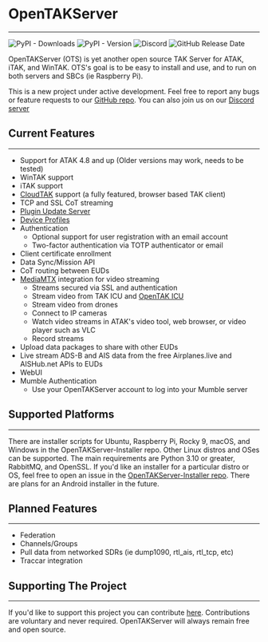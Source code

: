 # OpenTAKServer

***

![PyPI - Downloads](https://img.shields.io/pypi/dm/opentakserver)
![PyPI - Version](https://img.shields.io/pypi/v/opentakserver)
![Discord](https://img.shields.io/discord/1183578214459777164?logo=discord&label=Discord&link=https%3A%2F%2Fdiscord.gg%2F6uaVHjtfXN)
![GitHub Release Date](https://img.shields.io/github/release-date/brian7704/OpenTAKServer)

OpenTAKServer (OTS) is yet another open source TAK Server for ATAK, iTAK, and WinTAK. OTS's goal is to be easy to install and use, and to run on both servers and SBCs (ie Raspberry Pi).

This is a new project under active development. Feel free to report any bugs or feature requests to our [GitHub repo](https://github.com/brian7704/OpenTAKServer).  You can also join us on our [Discord server](https://discord.gg/6uaVHjtfXN)

## Current Features

***

- Support for ATAK 4.8 and up (Older versions may work, needs to be tested)
- WinTAK support
- iTAK support
- [CloudTAK](https://github.com/dfpc-coe/CloudTAK) support (a fully featured, browser based TAK client)
- TCP and SSL CoT streaming
- [Plugin Update Server](update_server.md)
- [Device Profiles](device_profiles.md)
- Authentication
    - Optional support for user registration with an email account
    - Two-factor authentication via TOTP authenticator or email
- Client certificate enrollment
- Data Sync/Mission API
- CoT routing between EUDs
- [MediaMTX](https://github.com/bluenviron/mediamtx) integration for video streaming
    - Streams secured via SSL and authentication
    - Stream video from TAK ICU and [OpenTAK ICU](https://github.com/brian7704/OpenTAK_ICU)
    - Stream video from drones
    - Connect to IP cameras
    - Watch video streams in ATAK's video tool, web browser, or video player such as VLC
    - Record streams
- Upload data packages to share with other EUDs
- Live stream ADS-B and AIS data from the free Airplanes.live and AISHub.net APIs to EUDs
- WebUI
- Mumble Authentication 
    - Use your OpenTAKServer account to log into your Mumble server

## Supported Platforms

***

There are installer scripts for Ubuntu, Raspberry Pi, Rocky 9, macOS, and Windows in the OpenTAKServer-Installer repo. 
Other Linux  distros and OSes can be supported. The main requirements are Python 3.10 or greater, RabbitMQ, and OpenSSL.
If you'd like an installer for a particular distro or OS, feel free to open an issue in the
[OpenTAKServer-Installer repo](https://github.com/brian7704/OpenTAKServer-Installer/issues). There are plans for an Android installer in the future.

## Planned Features
***
- Federation
- Channels/Groups
- Pull data from networked SDRs (ie dump1090, rtl_ais, rtl_tcp, etc)
- Traccar integration

## Supporting The Project

***

If you'd like to support this project you can contribute [here](https://buymeacoffee.com/opentakserver). Contributions
are voluntary and never required. OpenTAKServer will always remain free and open source.